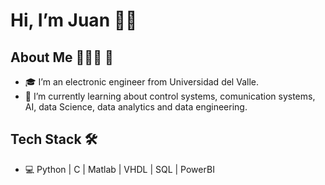 <!---
TheJJL/TheJJL is a ✨ special ✨ repository because its `README.md` (this file) appears on your GitHub profile.
You can click the Preview link to take a look at your changes.
--->

# Hi, I’m Juan 👋🏻

## About Me 🙋🏻‍♂️ 🚀
- 🎓 I’m an electronic engineer from Universidad del Valle.
- 🌱 I’m currently learning about control systems, comunication systems, AI, data Science, data analytics and data engineering.

## Tech Stack 🛠
- 💻 Python | C | Matlab | VHDL | SQL | PowerBI

